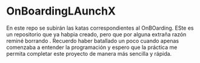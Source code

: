 # OnBoardingLAunchX
En este repo se subirán las katas correspondientes al OnBOarding. ESte es un repositorio que ya habpia creado, pero que por alguna extraña razón reminé borrando . Recuerdo haber batallado un poco cuando apenas comenzaba a entender la programación y espero que la práctica me permita completar este proyecto de manera más sencilla y rápida.
